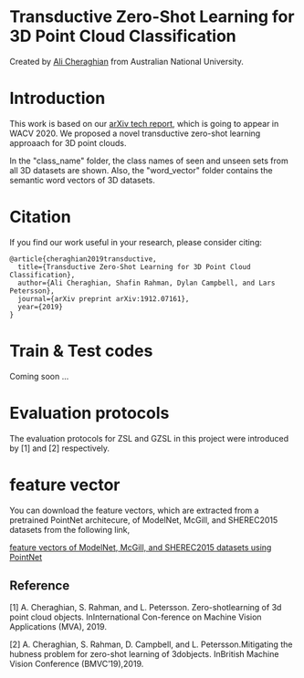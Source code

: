 # Transductive Zero-Shot Learning for 3D Point Cloud Classification


Created by [Ali Cheraghian](https://scholar.google.com/citations?user=QT0EXIkAAAAJ&hl=en) from Australian National University.


# Introduction
This work is based on our [arXiv tech report](https://arxiv.org/abs/1912.07161), which is going to appear in WACV 2020. We proposed a novel transductive zero-shot learning approaach for 3D point clouds. 

In the "class_name" folder, the class names of seen and unseen sets from all 3D datasets are shown. Also, the "word_vector" folder contains the semantic word vectors of 3D datasets.  





# Citation
If you find our work useful in your research, please consider citing:

	@article{cheraghian2019transductive,
	  title={Transductive Zero-Shot Learning for 3D Point Cloud Classification},
	  author={Ali Cheraghian, Shafin Rahman, Dylan Campbell, and Lars Petersson},
	  journal={arXiv preprint arXiv:1912.07161},
	  year={2019}
	}
   
# Train & Test codes
Coming soon ...



# Evaluation protocols
The evaluation protocols for ZSL and GZSL in this project were introduced by [1] and [2] respectively. 








# feature vector
You can download the feature vectors, which are extracted from a pretrained PointNet architecure, of ModelNet, McGill, and SHEREC2015 datasets from the following link,

[feature vectors of ModelNet, McGill, and SHEREC2015 datasets using PointNet](https://drive.google.com/drive/folders/15-XswOjj_9s2BAxnJiIutEuUXolIXPK9?usp=sharing)



## Reference
[1] A.  Cheraghian,  S.  Rahman,  and  L.  Petersson.    Zero-shotlearning  of  3d  point  cloud  objects.   InInternational  Con-ference on Machine Vision Applications (MVA), 2019. 

[2] A. Cheraghian, S. Rahman, D. Campbell, and L. Petersson.Mitigating the hubness problem for zero-shot learning of 3dobjects.  InBritish Machine Vision Conference (BMVC’19),2019. 

